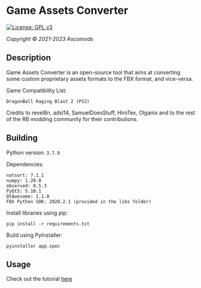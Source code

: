 # Game Assets Converter

[![License: GPL v3](https://img.shields.io/badge/License-GPLv3-blue.svg)](https://www.gnu.org/licenses/gpl-3.0)

*Copyright © 2021-2023 Ascomods*

## Description

Game Assets Converter is an open-source tool that aims at converting
some custom proprietary assets formats to the FBX format, and vice-versa.

Game Compatibility List:
```
DragonBall Raging Blast 2 (PS3)
```

Credits to revel8n, adsl14, SamuelDoesStuff, HiroTex, Olganix and to the rest of the RB modding community for their contributions.

## Building

Python version: `3.7.9`

Dependencies:
```
natsort: 7.1.1
numpy: 1.20.0
observed: 0.5.3
PyQt5: 5.10.1
QtAwesome: 1.1.0
FBX Python SDK: 2020.2.1 (provided in the libs folder)
```
Install libraries using pip:
```
pip install -r requirements.txt
```
Build using PyInstaller:
```
pyinstaller app.spec
```

## Usage

Check out the tutorial [here](https://www.youtube.com/watch?v=HiU3i0ZZn2I&list=PL1zfdnvxzp12kg2b_ubdOqmoTyLLE3gcY)